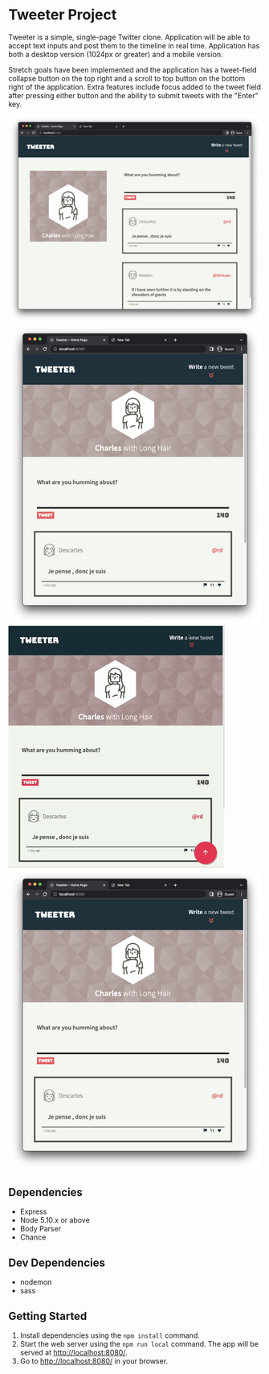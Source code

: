 # Tweeter Project

Tweeter is a simple, single-page Twitter clone. Application will be able to accept text inputs and post them to the timeline in real time. Application has both a desktop version (1024px or greater) and a mobile version. 

Stretch goals have been implemented and the application has a tweet-field collapse button on the top right and a scroll to top button on the bottom right of the application. Extra features include focus added to the tweet field after pressing either button and the ability to submit tweets with the "Enter" key.

!["Screenshot of desktop version"](https://github.com/charlesvngo/tweeter/blob/master/docs/Screen%20Shot%202022-04-28%20at%209.06.53%20PM.png?raw=true)
!["Screenshot of mobile version"](https://github.com/charlesvngo/tweeter/blob/master/docs/Screen%20Shot%202022-04-28%20at%209.07.05%20PM.png?raw=true)
!["Gif of collapse button"](https://github.com/charlesvngo/tweeter/blob/master/docs/giphy-1.gif?raw=true)
!["Gif of scroll to top button"](https://github.com/charlesvngo/tweeter/blob/master/docs/Screen%20Shot%202022-04-28%20at%209.07.05%20PM.png?raw=true)

## Dependencies

- Express
- Node 5.10.x or above
- Body Parser
- Chance

## Dev Dependencies

- nodemon
- sass

## Getting Started

1. Install dependencies using the `npm install` command.
2. Start the web server using the `npm run local` command. The app will be served at <http://localhost:8080/>.
3. Go to <http://localhost:8080/> in your browser.
